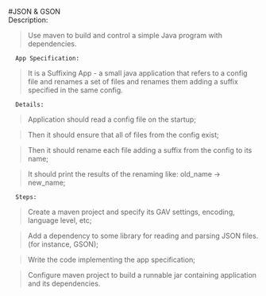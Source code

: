    #JSON & GSON  
     Description:

> Use maven to build and control a simple Java program with dependencies.

      App Specification:

> It is a Suffixing App - a small java application that refers to a config file and renames a set of files and renames them adding a suffix specified in the same config.

      Details:

> Application should read a config file on the startup;

> Then it should ensure that all of files from the config exist;

> Then it should rename each file adding a suffix from the config to its name;

> It should print the results of the renaming like: old_name -> new_name;

      Steps:

> Create a maven project and specify its GAV settings, encoding, language level, etc;

> Add a dependency to some library for reading and parsing JSON files. (for instance, GSON);

> Write the code implementing the app specification;

> Configure maven project to build a runnable jar containing application and its dependencies.
